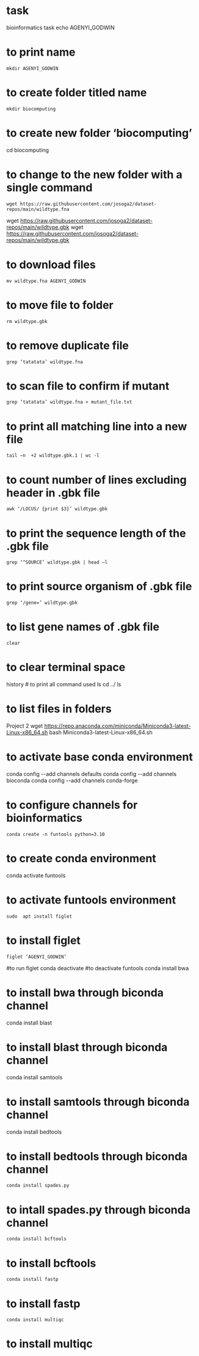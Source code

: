 # task
bioinformatics task
	echo AGENYI_GODWIN
 # to print name
	mkdir AGENYI_GODWIN
 # to create folder titled name
	mkdir biocomputing
 # to create new folder ‘biocomputing’
cd biocomputing
 # to change to the new folder with a single command
	wget https://raw.githubusercontent.com/josoga2/dataset-repos/main/wildtype.fna 
wget https://raw.githubusercontent.com/josoga2/dataset-repos/main/wildtype.gbk
wget https://raw.githubusercontent.com/josoga2/dataset-repos/main/wildtype.gbk
# to download files
	mv wildtype.fna AGENYI_GODWIN 
# to move file to folder
	rm wildtype.gbk
 # to remove duplicate file
	grep ‘tatatata’ wildtype.fna
  # to scan file to confirm if mutant
	grep ‘tatatata’ wildtype.fna > mutant_file.txt 
# to print all matching line into a new file
	tail –n  +2 wildtype.gbk.1 | wc -l
# to count number of lines excluding header in .gbk file
	awk ‘/LOCUS/ {print $3}’ wildtype.gbk
# to print the sequence length of the .gbk file
	grep ‘^SOURCE’ wildtype.gbk | head –l
# to print source organism of .gbk file
	grep ‘/gene=’ wildtype.gbk
# to list gene names of .gbk file
	clear
# to clear terminal space 
history # to print all command used
	ls
cd ../
ls 
# to list files in folders

Project 2
wget https://repo.anaconda.com/miniconda/Miniconda3-latest-Linux-x86_64.sh
bash Miniconda3-latest-Linux-x86_64.sh
# to activate base conda environment
conda config --add channels defaults
conda config --add channels bioconda
conda config --add channels conda-forge
# to configure channels for bioinformatics
	conda create -n funtools python=3.10
# to create conda environment 
conda activate funtools
# to activate funtools environment
	sudo  apt install figlet
# to install figlet
	figlet ‘AGENYI_GODWIN’
#to run figlet
conda deactivate
#to deactivate funtools 
conda install bwa
# to install bwa through biconda channel
conda install blast
# to install blast through biconda channel
conda install samtools
# to install samtools through biconda channel
 conda install bedtools
# to install bedtools through biconda channel
	conda install spades.py
# to intall spades.py through biconda channel
	conda install bcftools
# to install bcftools
	conda install fastp
# to install fastp
	conda install multiqc
# to install multiqc 

